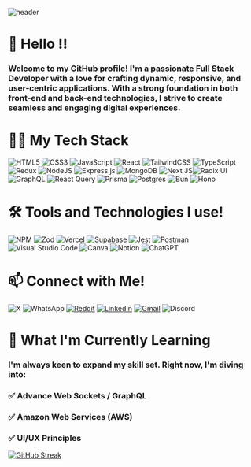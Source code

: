 ![header](https://capsule-render.vercel.app/api?type=venom&color=auto&height=300&section=header&text=I-am-Aakash&fontSize=80)

# 👋 Hello !!

### Welcome to my GitHub profile! I'm a passionate Full Stack Developer with a love for crafting dynamic, responsive, and user-centric applications. With a strong foundation in both front-end and back-end technologies, I strive to create seamless and engaging digital experiences.




# 👩‍💻 My Tech Stack
  
![HTML5](https://img.shields.io/badge/html5-%23E34F26.svg?style=for-the-badge&logo=html5&logoColor=white) ![CSS3](https://img.shields.io/badge/css3-%231572B6.svg?style=for-the-badge&logo=css3&logoColor=white) ![JavaScript](https://img.shields.io/badge/javascript-%23323330.svg?style=for-the-badge&logo=javascript&logoColor=%23F7DF1E) ![React](https://img.shields.io/badge/react-%2320232a.svg?style=for-the-badge&logo=react&logoColor=%2361DAFB) ![TailwindCSS](https://img.shields.io/badge/tailwindcss-%2338B2AC.svg?style=for-the-badge&logo=tailwind-css&logoColor=white) ![TypeScript](https://img.shields.io/badge/typescript-%23007ACC.svg?style=for-the-badge&logo=typescript&logoColor=white) 	![Redux](https://img.shields.io/badge/redux-%23593d88.svg?style=for-the-badge&logo=redux&logoColor=white) 	![NodeJS](https://img.shields.io/badge/node.js-6DA55F?style=for-the-badge&logo=node.js&logoColor=white) ![Express.js](https://img.shields.io/badge/express.js-%23404d59.svg?style=for-the-badge&logo=express&logoColor=%2361DAFB) ![MongoDB](https://img.shields.io/badge/MongoDB-%234ea94b.svg?style=for-the-badge&logo=mongodb&logoColor=white) ![Next JS](https://img.shields.io/badge/Next-black?style=for-the-badge&logo=next.js&logoColor=white)![Radix UI](https://img.shields.io/badge/radix%20ui-161618.svg?style=for-the-badge&logo=radix-ui&logoColor=white) ![GraphQL](https://img.shields.io/badge/-GraphQL-E10098?style=for-the-badge&logo=graphql&logoColor=white) ![React Query](https://img.shields.io/badge/-React%20Query-FF4154?style=for-the-badge&logo=react%20query&logoColor=white) ![Prisma](https://img.shields.io/badge/Prisma-3982CE?style=for-the-badge&logo=Prisma&logoColor=white) ![Postgres](https://img.shields.io/badge/postgres-%23316192.svg?style=for-the-badge&logo=postgresql&logoColor=white) ![Bun](https://img.shields.io/badge/Bun-%23000000.svg?style=for-the-badge&logo=bun&logoColor=white) ![Hono](https://img.shields.io/badge/hono-E36002?style=for-the-badge&logo=hono&logoColor=white)



# 🛠️  Tools and Technologies I use!

  ![NPM](https://img.shields.io/badge/NPM-%23CB3837.svg?style=for-the-badge&logo=npm&logoColor=white) ![Zod](https://img.shields.io/badge/zod-%233068b7.svg?style=for-the-badge&logo=zod&logoColor=white) ![Vercel](https://img.shields.io/badge/vercel-%23000000.svg?style=for-the-badge&logo=vercel&logoColor=white)
   ![Supabase](https://img.shields.io/badge/Supabase-3ECF8E?style=for-the-badge&logo=supabase&logoColor=white) ![Jest](https://img.shields.io/badge/-jest-%23C21325?style=for-the-badge&logo=jest&logoColor=white)
   ![Postman](https://img.shields.io/badge/Postman-FF6C37?style=for-the-badge&logo=postman&logoColor=white) ![Visual Studio Code](https://img.shields.io/badge/Visual%20Studio%20Code-0078d7.svg?style=for-the-badge&logo=visual-studio-code&logoColor=white) ![Canva](https://img.shields.io/badge/Canva-%2300C4CC.svg?style=for-the-badge&logo=Canva&logoColor=white) ![Notion](https://img.shields.io/badge/Notion-%23000000.svg?style=for-the-badge&logo=notion&logoColor=white) ![ChatGPT](https://img.shields.io/badge/chatGPT-74aa9c?style=for-the-badge&logo=openai&logoColor=white)
  	


# 📫 Connect with Me!

![X](https://img.shields.io/badge/X-%23000000.svg?style=for-the-badge&logo=X&logoColor=white)
![WhatsApp](https://img.shields.io/badge/WhatsApp-25D366?style=for-the-badge&logo=whatsapp&logoColor=white)
[![Reddit](https://img.shields.io/badge/Reddit-FF4500?style=for-the-badge&logo=reddit&logoColor=white)](https://www.reddit.com/user/Aakash__kumar/)
[![LinkedIn](https://img.shields.io/badge/linkedin-%230077B5.svg?style=for-the-badge&logo=linkedin&logoColor=white)](https://www.linkedin.com/in/aakash-kumar-182a11262/)
[![Gmail](https://img.shields.io/badge/Gmail-D14836?style=for-the-badge&logo=gmail&logoColor=white)]()
![Discord](https://img.shields.io/badge/Discord-%235865F2.svg?style=for-the-badge&logo=discord&logoColor=white)



# 🌱 What I'm Currently Learning
### I'm always keen to expand my skill set. Right now, I'm diving into:

### ✅ Advance Web Sockets / GraphQL
### ✅ Amazon Web Services (AWS)
### ✅ UI/UX Principles






[![GitHub Streak](https://github-readme-streak-stats.herokuapp.com?user=aakashkumar001&theme=whatsapp-dark2&hide_border=true&border_radius=5)](https://git.io/streak-stats)
<!---
aakashkumar001/aakashkumar001 is a ✨ special ✨ repository because its `README.md` (this file) appears on your GitHub profile.
You can click the Preview link to take a look at your changes.
--->

